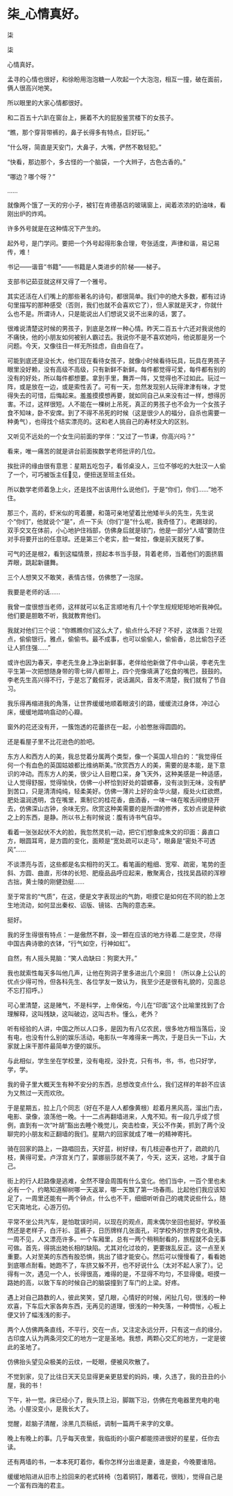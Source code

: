 # 柒_心情真好。

柒

柒

心情真好。

孟寻的心情也很好，和徐盼用泡泡糖一人吹起一个大泡泡，相互一撞，破在面前，俩人很高兴地笑。

所以眼里的大家心情都很好。

和二百五十六趴在窗台上，撅着不大的屁股鉴赏楼下的女孩子。

“瞧，那个穿背带裤的，鼻子长得多有特点，巨好玩。”

“什么呀，简直是天安门，大鼻子，大嘴，俨然不敢轻犯。”

“快看，那边那个，多古怪的一个脑袋，一个大辫子，古色古香的。”

“哪边？哪个呀？”

……

就像两个饿了一天的穷小子，被钉在肯德基店的玻璃窗上，闻着浓浓的奶油味，看刚出炉的炸鸡。

许多外号就是在这种情况下产生的。

起外号，是门学问。要把一个外号起得形象合理，夸张适度，声律和谐，易记易传，难！

书记——谐音“书籍”——书籍是人类进步的阶梯——梯子。

支部书记茹亚就这样又得了一个雅号。

其实还活在人们嘴上的那些著名的诗句，都很简单。我们中的绝大多数，都有过诗句里描写的那种感受（否则，我们也就不会喜欢它了），但人家就是天才，你就什么也不是。所谓诗人，只是能说出人们想说又说不出来的话，罢了。

很难说清楚这时候的男孩子，到底是怎样一种心情。昨天二百五十六还对我说他的不痛快，他的小朋友如何被别人霸过去。我说你不是不喜欢她吗，他说那是另一个问题。今天，又像往日一样无所挂虑，自由自在了。

可能到底还是没长大，他们现在看待女孩子，就像小时候看待玩具，玩具在男孩子眼里没好赖，没有高级不高级，只有新鲜不新鲜。每件都觉得可爱，每件都有别的没有的好处，所以每件都想要。拿到手里，舞弄一阵，又觉得也不过如此。玩过一阵，或是放在一边，或是索性丢了。可有一天，忽然发现别人玩得津津有味，才觉得失去的可惜，后悔起来。羞羞摸摸想再要，就如同自己从来没有过一样，想得厉害。不过，这样很短。人不能在一棵树上吊死，真正的男孩子也不会为一个女孩子食不知味，卧不安席。到了不得不吊死的时候（这是很少人的福分，自杀也需要一种勇气），也得找个结实漂亮的。这和老人挑自己的寿材没大的区别。

又听见不远处的一个女生问前面的学伴：“又过了一节课，你高兴吗？”

看来，唯一痛苦的就是讲台前面挨数学老师批评的几位。

挨批评的缘由很有意思：星期五吃包子，看邻桌没人，三位不够吃的大肚汉一人偷了一个，可巧被饭主任见，便扭送至班主任处。

所以数学老师着急上火，还是找不出该用什么说他们，于是“你们，你们……”地不住。

那三个，高的，虾米似的弯着腰，和蔼可亲地望着比他矮半头的先生，先生说个“你们”，他就说个“是”，点一下头（你们“是”什么呢，我奇怪了）。老踢球的，双手交叉在体前，小心地护住裆部，仿佛身后就是球门，他是一部分“人墙”要防住对手将要开出的任意球。还是第三个老实，脸一耷拉，像是前天就死了爹。

可气的还是根2，看到这幅情景，捞起本书当手鼓，背着老师，当着他们的面挤眉弄眼，跳起新疆舞。

三个人想笑又不敢笑，表情古怪，仿佛憋了一泡尿。

我要是老师的话……

我曾一度很想当老师，这样就可以名正言顺地有几十个学生规规矩矩地听我神侃。他们要是胆敢不听，我就教育他们。

我就对他们三个说：“你瞧瞧你们这么大了，偷点什么不好？不好，这体面？壮观点，偷偷银行。雅点，偷偷书。最不成事，也可以偷偷人，偷偷香，总比偷包子还让人抓住强……”

或许也因为春天，李老先生身上净出新鲜事，老伴给他新做了件中山装，李老先生平生第一次把想随身带的零七碎八都带上，四个兜像填满了吃食的嘴巴，鼓鼓的。李老先生高兴得不行，于是忘了戴假牙，说话漏风，音发不清楚，我们就有了节自习。

我乐得再缩进我的角落，让世界缓缓地顺着眼波引的路，缓缓流过身体，冲过心床，缓缓地踏响翕动的心瓣。

窗外的花还没有开，一簇饱透的花蕾挤在一起，小脸憋胀得圆圆的。

还是看屋子里不比花逊色的脸吧。

东方人和西方人的美，我总觉着分属两个类型，像一个英国人坦白的：“我觉得任何一个有血色的英国姑娘都比维纳斯美。”欣赏西方人的美，需要的是本能，是下意识的冲动。而东方人的美，很少让人目瞪口呆，身飞天外，这种美感是一种适感，让人觉得舒服，觉得愉快，仿佛一小杯恰到好处的碧螺春，没有淡到无味，没有酽到苦口，只是清清纯纯，轻柔美好。仿佛一薄片上好的金华火腿，瘦处火红欲燃，肥处温润透明，含在嘴里，熏制它的桂花香，曲酒香，一味一味在喉舌间缭绕开去，仿佛深山古钟，余味无穷。欣赏这种美需要的是所谓的修养，玄妙点说是种欲之上的东西，是静。所以书上有时候说：腹有诗书气自华。

看着一张张起伏不大的脸，我忽然灵机一动，把它们想象成朱文的印面：鼻直口方，眼圆耳弯，是方圆的变化，面颊是“宽处疏可以走马”，眼鼻是“密处不可透风”……

不谈漂亮与否，这些都是名实相符的天工。看笔画的粗细、宽窄、疏密，笔势的歪斜、方圆、曲直，形体的长短、肥瘦品品呼应起来，散聚离合，找找吴昌硕的浑穆古拙，黄士陵的刚健劲挺……

至于常言的“气质”，在这，便是文字表现出的气韵，咂摸它是如何在不同的脸上怎生地流动，如何显出秦权、诏版、镜铭、古陶的意态来。

挺好。

我的牙生得很有特点：一是傲然不群，没一颗在应该的地方待着.二是空灵，尽得中国古典诗歌的衣钵，“行气如空，行神如虹”。

自然，有人摇头晃脑：“笑人齿缺曰：狗窦大开。”

我也就索性每天多叫他几声，让他在狗洞子里多进出几个来回！（所以身上公认的优点少得可怜，但各科先生、各位学友一致认为，我至少还是很有礼貌的，见面总不忘打招呼。）

可心里清楚，这是赌气，不是科学，上帝保佑，今儿在“印面”这个比喻里找到了合理解释，这叫残缺，这叫破边，这叫古朴。懂么，老外？

听有经验的人讲，中国之所以人口多，是因为有八亿农民，很多地方相当落后，没有电，也没有什么别的娱乐活动，电影队一年难得来一两次，于是日头一下山，大家就上床干那件最简单方便的娱乐。

与此相似，学生坐在学校里，没有电视，没扑克，只有书，书，书，也只好学，学，学。

我的骨子里大概天生有种不安分的东西，总想改变点什么，我们这样的年龄不应该为又熬过一天而欢欣。

于是星期五，拉上几个同志（好在不是人人都像黄根）趁着月黑风高，溜出门去，电影、录像，浪荡他一晚。十一二点再翻墙进来，人鬼不知。有一段几乎成了惯例，直到有一次“叶胡”豁出去睡个晚觉儿，突击检查，天公不作美，抓到了两个没聊完的小朋友和正翻墙的我们。星期六的回家就成了唯一的精神寄托。

骑在回家的路上，一路唱回去，天好蓝，树好绿，有几枝迎春也开了，疏疏的几枝，黄得可爱。卢浮宫关门了，蒙娜丽莎就不美了，今天，这天，这地，才属于自己。

街上的行人赶路像是逃难，全然不理会周围有什么变化。他们当中，一百个里也未必有一个，约略知道柳树哪一天返翠，哪一天飘了第一场春雨。比起他们我应该知足了，一周里还能有一两个钟点，什么也不干，细细听听自己的魂灵说些什么，随它天南地北，心游万仞。

平常不坐公共汽车，是怕耽误时间，以现在的观点，周末偶尔坐回也挺好。学校虽然还是老样子，白汗衫、蓝裤子，日历牌样几张面孔，可学校外的世界变化真快，一周不见，人又漂亮许多。一个车厢里，总有一两个稍稍耐看的，旅程就不会无事可做。首先，得挑出她长相的缺陷。尤其对化过妆的，更要拨乱反正。这一点至关重要。人对至美的东西有股恐惧，挑出了错才能安心。然后可以慢慢看了，看看她到底哪点耐看。她跑不了，车挤又躲不开，也不好说什么（太对不起人家了）。记得有一次，遇见一个人，长得很高，难得的是，不显得不均匀，不显得傻。咂摸一路她的高，以致下车的时候自己的脑袋撞到了车门的上梁。好疼。

遇上对自己路数的人，彼此笑笑，望几眼，心情好的时候，闲扯几句，很浅的一种欢喜，下车后大家各奔东西，无再见的道理，很浅的一种失落，一种惆怅，心板上便又钤了幅浅浅的影子。

两个人仿佛两条直线，不平行，交在一点，又注定永远分开，只有这一点的缘分。古印度人认为两条河交汇的地方一定是圣地。我想，两颗心交汇的地方，一定是彼此的圣地了。

仿佛抬头望见朵极美的云纹，一眨眼，便被风吹散了。

不觉到家，见了比往日天天见显得更亲更慈爱的妈妈，噢，久违了，我的丑丑的小屋，我的书！

下午，补一觉。床已经小了，我头顶上沿，脚踹下沿，仿佛在充电器里充电的电池。小屋没变小，是我长大了。

觉醒，趁脑子清醒，涂黑几页稿纸，调制一篇两千来字的文章。

晚上有晚上的事。几乎每天夜里，我临街的小窗户都能捞进很好的星星，任你去读。

还有两墙的书，一本本死盯着你，看你怎样分出谁是妻，谁是妾，今晚要谁陪。

缓缓地陷进从旧市上捡回来的老式转椅（包着铜钉，雕着花，很贱），觉得自己是一个富有四海的君主。